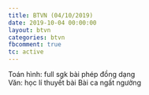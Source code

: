 ```yaml
---
title: BTVN (04/10/2019)
date: 2019-10-04 00:00:00
layout: btvn
categories: btvn
fbcomment: true
tc: active
---
```

Toán hình: full sgk bài phép đồng dạng  
Văn: học lí thuyết bài Bài ca ngất ngưởng
